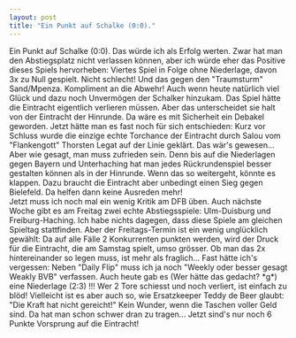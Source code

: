 ```yaml
---
layout: post
title: "Ein Punkt auf Schalke (0:0)."
---
```


Ein Punkt auf Schalke (0:0). Das würde ich als Erfolg werten. Zwar hat man den Abstiegsplatz nicht verlassen können, aber ich würde eher das Positive dieses Spiels hervorheben: Viertes Spiel in Folge ohne Niederlage, davon 3x zu Null gespielt. Nicht schlecht! Und das gegen den "Traumsturm" Sand/Mpenza. Kompliment an die Abwehr! Auch wenn heute natürlich viel Glück und dazu noch Unvermögen der Schalker hinzukam. Das Spiel hätte die Eintracht eigentlich verlieren müssen. Aber das unterscheidet sie halt von der Eintracht der Hinrunde. Da wäre es mit Sicherheit ein Debakel geworden. Jetzt hätte man es fast noch für sich entschieden: Kurz vor Schluss wurde die einzige echte Torchance der Eintracht durch Salou vom "Flankengott" Thorsten Legat auf der Linie geklärt. Das wär's gewesen... Aber wie gesagt, man muss zufrieden sein. Denn bis auf die Niederlagen gegen Bayern und Unterhaching hat man jedes Rückrundenspiel besser gestalten können als in der Hinrunde. Wenn das so weitergeht, könnte es klappen. Dazu braucht die Eintracht aber unbedingt einen Sieg gegen Bielefeld. Da helfen dann keine Ausreden mehr!  
Jetzt muss ich noch mal ein wenig Kritik am DFB üben. Auch nächste Woche gibt es am Freitag zwei echte Abstiegsspiele: Ulm-Duisburg und Freiburg-Haching. Ich habe nichts dagegen, dass diese Spiele am gleichen Spieltag stattfinden. Aber der Freitags-Termin ist ein wenig unglücklich gewählt: Da auf alle Fälle 2 Konkurrenten punkten werden, wird der Druck für die Eintracht, die am Samstag spielt, umso grösser. Ob man das 2x hintereinander so legen muss, ist mehr als fraglich... Fast hätte ich's vergessen: Neben "Daily Flip" muss ich ja noch "Weekly oder besser gesagt Weakly BVB" verfassen. Auch heute gab es (Wer hätte das gedacht? \*g\*) eine Niederlage (2:3) !!! Wer 2 Tore schiesst und noch verliert, ist einfach zu blöd! Vielleicht ist es aber auch so, wie Ersatzkeeper Teddy de Beer glaubt: "Die Kraft hat nicht gereicht!" Kein Wunder, wenn die Taschen voller Geld sind. Da hat man schon schwer dran zu tragen... Jetzt sind's nur noch 6 Punkte Vorsprung auf die Eintracht!
